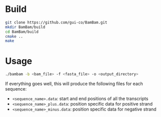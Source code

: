 # Build

```bash
git clone https://github.com/gui-co/BamBam.git
mkdir BamBam/build
cd BamBam/build
cmake ..
make
```


# Usage

```bash
./bambam -b <bam_file> -f <fasta_file> -o <output_directory>
```

If everything goes well, this will produce the following files for each
sequence:

* `<sequence_name>.data`: start and end positions of all the transcripts
* `<sequence_name>_plus.data`: position specific data for positive strand
* `<sequence_name>_minus.data`: position specific data for negative strand

